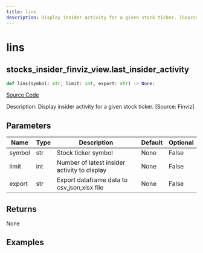 ```yaml
---
title: lins
description: Display insider activity for a given stock ticker. [Source: Finviz]
---
```

# lins

## stocks_insider_finviz_view.last_insider_activity

```python
def lins(symbol: str, limit: int, export: str) -> None:
```
[Source Code](https://github.com/OpenBB-finance/OpenBBTerminal/tree/main/openbb_terminal/stocks/insider/finviz_view.py#L14)

Description: Display insider activity for a given stock ticker. [Source: Finviz]

## Parameters

| Name | Type | Description | Default | Optional |
| ---- | ---- | ----------- | ------- | -------- |
| symbol | str | Stock ticker symbol | None | False |
| limit | int | Number of latest insider activity to display | None | False |
| export | str | Export dataframe data to csv,json,xlsx file | None | False |

## Returns

None

## Examples


